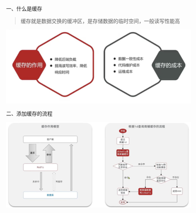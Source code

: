 一、什么是缓存

> 缓存就是数据交换的缓冲区，是存储数据的临时空间，一般读写性能高

![](img/缓存的优缺点.jpg)



二、添加缓存的流程

![](img/redis缓存作用模型.jpg)